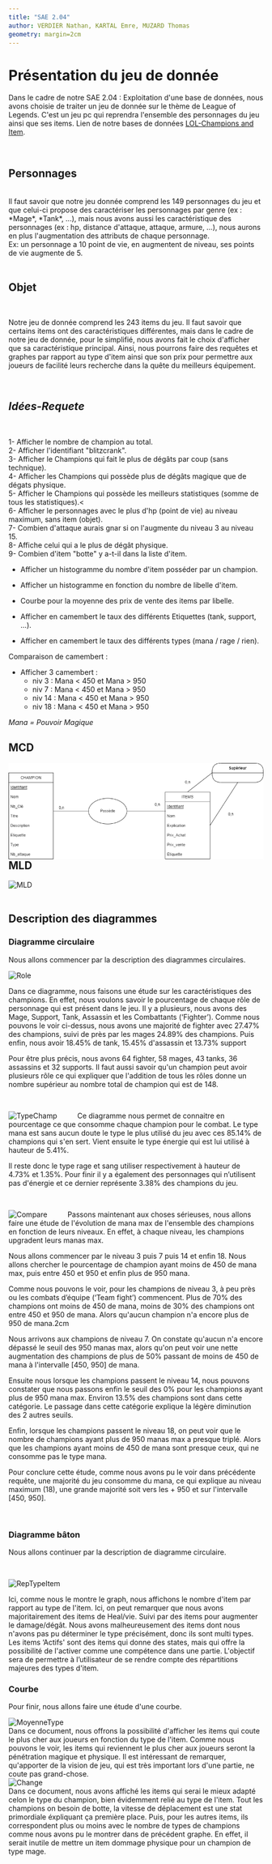 ```yaml
---
title: "SAE 2.04"
author: VERDIER Nathan, KARTAL Emre, MUZARD Thomas
geometry: margin=2cm
---
```


# Présentation du jeu de donnée

Dans le cadre de  notre SAE 2.04 : Exploitation d'une base de données, nous avons choisie de traiter un jeu de donnée sur le thème de League of Legends. C'est un jeu pc qui reprendra l'ensemble des personnages du jeu ainsi que ses items.
Lien de notre bases de données [LOL-Champions and Item](https://www.kaggle.com/datasets/gyejr95/league-of-legendslol-champion-and-item-2020).

<br>

## Personnages
<br>
Il faut savoir que notre jeu donnée comprend les 149 personnages du jeu et que celui-ci propose des caractériser les personnages par genre (ex : *Mage*, *Tank*, ...), mais nous avons aussi les caractéristique des personnages (ex : hp, distance d'attaque, attaque, armure, ...), nous aurons en plus l'augmentation des attributs de chaque personnage. <br>Ex: un personnage a 10 point de vie, en augmentent de niveau, ses points de vie augmente de 5.<br>

<br>

## Objet

<br>

Notre jeu de donnée comprend les 243 items du jeu. Il faut savoir que certains items ont des caractéristiques différentes, mais dans le cadre de notre jeu de donnée, pour le simplifié, nous avons fait le choix d'afficher que sa caractéristique principal. Ainsi, nous pourrons faire des requêtes et graphes par rapport au type d'item ainsi que son prix pour permettre aux joueurs de facilité leurs recherche dans la quête du meilleurs équipement.

<br>

## *Idées-Requete*

<br>

1- Afficher le nombre de champion au total.<br>
2- Afficher l'identifiant "blitzcrank".<br>
3- Afficher le Champions qui fait le plus de dégâts par coup (sans technique).<br>
4- Afficher les Champions qui possède plus de dégâts magique que de dégats physique.<br>
5- Afficher le Champions qui possède les meilleurs statistiques (somme de tous les statistiques).<<br>
6- Afficher le personnages avec le plus d'hp (point de vie) au niveau maximum, sans item (objet).<br>
7- Combien d'attaque aurais gnar si on l'augmente du niveau 3 au niveau 15.<br>
8- Affiche celui qui a le plus de dégât physique. <br>
9- Combien d'item "botte" y a-t-il dans la liste d'item.<br>

- Afficher un histogramme du nombre d'item posséder par un champion.
- Afficher un histogramme en fonction du nombre de libelle d'item.

- Courbe pour la moyenne des prix de vente des items par libelle.<br>

- Afficher en camembert le taux des différents Etiquettes (tank, support, ...).
- Afficher en camembert le taux des différents types (mana / rage / rien).

Comparaison de camembert :
- Afficher 3 camembert :
     - niv 3 : Mana < 450 et Mana > 950
     - niv 7 : Mana < 450 et Mana > 950
     - niv 14 : Mana < 450 et Mana > 950
     - niv 18 : Mana < 450 et Mana > 950

*Mana = Pouvoir Magique*

## MCD

<img src="MCD.png"
     alt="MCD"
     style="float: left; margin-right: 40px;" />

<br>

## MLD

<img src="MLD.png"
     alt="MLD"
     style="float: left; margin-right: 40px;" />

<br>
<br>

## Description des diagrammes

### Diagramme circulaire

Nous allons commencer par la description des diagrammes circulaires.


<img src="Role.png"
     alt="Role"
     style="float: left; margin-right: 40px;" />


<br>

Dans ce diagramme, nous faisons une étude sur les caractéristiques des champions. En effet, nous voulons savoir le pourcentage de chaque rôle de personnage qui est présent dans le jeu. Il y a plusieurs, nous avons des Mage, Support, Tank, Assassin et les Combattants (‘Fighter’). Comme nous pouvons le voir ci-dessus, nous avons une majorité de fighter avec 27.47% des champions, suivi de près par les mages 24.89% des champions. Puis enfin, nous avoir 18.45% de tank, 15.45% d'assassin et 13.73% support

Pour être plus précis, nous avons 64 fighter, 58 mages, 43 tanks, 36 assassins et 32 supports. Il faut aussi savoir qu'un champion peut avoir plusieurs rôle ce qui expliquer que l'addition de tous les rôles donne un nombre supérieur au nombre total de champion qui est de 148.


<br>

<img src="TypeChamp.png"
     alt="TypeChamp"
     style="float: left; margin-right: 40px;" />
     
Ce diagramme nous permet de connaitre en pourcentage ce que consomme chaque champion pour le combat. Le type mana est sans aucun doute le type le plus utilisé du jeu avec ces 85.14% de champions qui s'en sert. Vient ensuite le type énergie qui est lui utilisé à hauteur de 5.41%. 

Il reste donc le type rage et sang utiliser respectivement à hauteur de 4.73% et 1.35%. Pour finir il y a également des personnages qui n’utilisent pas d'énergie et ce dernier représente 3.38% des champions du jeu.

<br>

<img src="Compare.png"
     alt="Compare"
     style="float: left; margin-right: 40px;" />

Passons maintenant aux choses sérieuses, nous allons faire une étude de l'évolution de mana max de l'ensemble des champions en fonction de leurs niveaux. En effet, à chaque niveau, les champions upgradent leurs manas max.

Nous allons commencer par le niveau 3 puis 7 puis 14 et enfin 18. Nous allons chercher le pourcentage de champion ayant moins de 450 de mana max, puis entre 450 et 950 et enfin plus de 950 mana.

Comme nous pouvons le voir, pour les champions de niveau 3, à peu près ou les combats d’équipe (‘Team fight’) commencent. Plus de 70% des champions ont moins de 450 de mana, moins de 30% des champions ont entre 450 et 950 de mana. Alors qu'aucun champion n'a encore plus de 950 de mana.2cm

Nous arrivons aux champions de niveau 7. On constate qu'aucun n'a encore dépassé le seuil des 950 manas max, alors qu'on peut voir une nette augmentation des champions de plus de 50% passant de moins de 450 de mana à l'intervalle [450, 950] de mana.

Ensuite nous lorsque les champions passent le niveau 14, nous pouvons constater que nous passons enfin le seuil des 0% pour les champions ayant plus de 950 mana max. Environ 13.5% des champions sont dans cette catégorie. Le passage dans cette catégorie explique la légère diminution des 2 autres seuils.

Enfin, lorsque les champions passent le niveau 18, on peut voir que le nombre de champions ayant plus de 950 manas max a presque triplé. Alors que les champions ayant moins de 450 de mana sont presque ceux, qui ne consomme pas le type mana.

Pour conclure cette étude, comme nous avons pu le voir dans précédente requête, une majorité du jeu consomme du mana, ce qui explique au niveau maximum (18), une grande majorité soit vers les + 950 et sur l'intervalle [450, 950].



<br>


### Diagramme bâton

Nous allons continuer par la description de diagramme circulaire.

<br>

<img src="RepTypeItem.png"
     alt="RepTypeItem"
     style="float: left; margin-right: 40px;" />

<br>

Ici, comme nous le montre le graph, nous affichons le nombre d'item par rapport au type de l'item. Ici, on peut remarquer que nous avons majoritairement des items de Heal/vie. Suivi par des items pour augmenter le damage/dégât. Nous avons malheureusement des items dont nous n'avons pas pu déterminer le type précisément, donc ils sont multi types. Les items ‘Actifs' sont des items qui donne des states, mais qui offre la possibilité de l'activer comme une compétence dans une partie. L'objectif sera de permettre à l’utilisateur de se rendre compte des répartitions majeures des types d'item.

### Courbe

Pour finir, nous allons faire une étude d'une courbe.
<br>

<img src="PrixTypeItem.png"
     alt="MoyenneType"
     style="float: left; margin-right: 40px;" />

<br>
Dans ce document, nous offrons la possibilité d'afficher les items qui coute le plus cher aux joueurs en fonction du type de l'item. Comme nous pouvons le voir, les items qui reviennent le plus cher aux joueurs seront la pénétration magique et physique. Il est intéressant de remarquer, qu'apporter de la vision de jeu, qui est très important lors d'une partie, ne coute pas grand-chose.

<br>
<img src="NbItemUtiliser.png"
     alt="Change"
     style="float: left; margin-right: 40px;" />

<br>
Dans ce document, nous avons affiché les items qui serai le mieux adapté celon le type du champion, bien évidemment relié au type de l'item. Tout les champions on besoin de botte, la vitesse de déplacement est une stat primordiale éxpliquant ça première place. Puis, pour les autres items, ils correspondent plus ou moins avec le nombre de types de champions comme nous avons pu le montrer dans de précédent graphe. En effet, il serait inutile de mettre un item dommage physique pour un champion de type mage.

